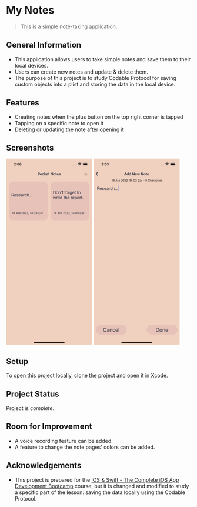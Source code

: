 # My Notes
> This is a simple note-taking application. 


## General Information
- This application allows users to take simple notes and save them to their local devices.
- Users can create new notes and update & delete them.
- The purpose of this project is to study Codable Protocol for saving custom objects into a plist and storing the data in the local device. 


## Features
- Creating notes when the plus button on the top right corner is tapped
- Tapping on a specific note to open it
- Deleting or updating the note after opening it


## Screenshots
<img src="images/NoteList.png" width = "234" height = "506">  <img src="images/NewNote.png" width = "234" height = "506">  


## Setup
To open this project locally, clone the project and open it in Xcode.


## Project Status
Project is _complete_.


## Room for Improvement
- A voice recording feature can be added.
- A feature to change the note pages' colors can be added.


## Acknowledgements
- This project is prepared for the [iOS & Swift - The Complete iOS App Development Bootcamp](https://www.udemy.com/course/ios-13-app-development-bootcamp/) course, but it is changed and modified to study a specific part of the lesson: saving the data locally using the Codable Protocol.

